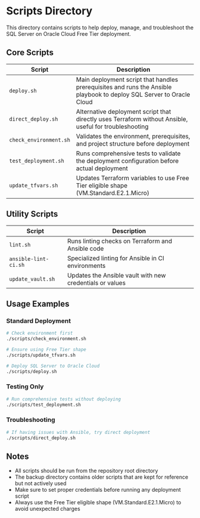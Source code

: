 # Scripts Directory

This directory contains scripts to help deploy, manage, and troubleshoot the SQL Server on Oracle Cloud Free Tier deployment.

## Core Scripts

| Script | Description |
|--------|-------------|
| `deploy.sh` | Main deployment script that handles prerequisites and runs the Ansible playbook to deploy SQL Server to Oracle Cloud |
| `direct_deploy.sh` | Alternative deployment script that directly uses Terraform without Ansible, useful for troubleshooting |
| `check_environment.sh` | Validates the environment, prerequisites, and project structure before deployment |
| `test_deployment.sh` | Runs comprehensive tests to validate the deployment configuration before actual deployment |
| `update_tfvars.sh` | Updates Terraform variables to use Free Tier eligible shape (VM.Standard.E2.1.Micro) |

## Utility Scripts

| Script | Description |
|--------|-------------|
| `lint.sh` | Runs linting checks on Terraform and Ansible code |
| `ansible-lint-ci.sh` | Specialized linting for Ansible in CI environments |
| `update_vault.sh` | Updates the Ansible vault with new credentials or values |

## Usage Examples

### Standard Deployment
```bash
# Check environment first
./scripts/check_environment.sh

# Ensure using Free Tier shape
./scripts/update_tfvars.sh

# Deploy SQL Server to Oracle Cloud
./scripts/deploy.sh
```

### Testing Only
```bash
# Run comprehensive tests without deploying
./scripts/test_deployment.sh
```

### Troubleshooting
```bash
# If having issues with Ansible, try direct deployment
./scripts/direct_deploy.sh
```

## Notes

- All scripts should be run from the repository root directory
- The backup directory contains older scripts that are kept for reference but not actively used
- Make sure to set proper credentials before running any deployment script
- Always use the Free Tier eligible shape (VM.Standard.E2.1.Micro) to avoid unexpected charges 